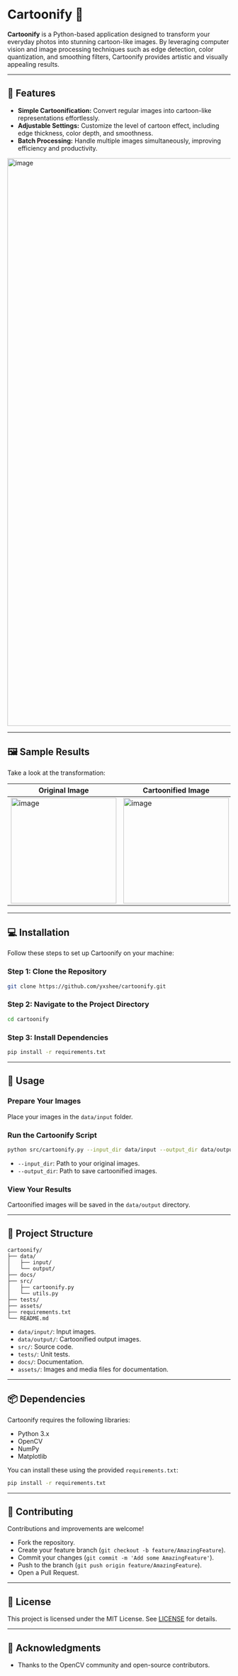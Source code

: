 # Cartoonify 🎨


**Cartoonify** is a Python-based application designed to transform your everyday photos into stunning cartoon-like images. By leveraging computer vision and image processing techniques such as edge detection, color quantization, and smoothing filters, Cartoonify provides artistic and visually appealing results.

---

## 🚀 Features

- **Simple Cartoonification:** Convert regular images into cartoon-like representations effortlessly.
- **Adjustable Settings:** Customize the level of cartoon effect, including edge thickness, color depth, and smoothness.
- **Batch Processing:** Handle multiple images simultaneously, improving efficiency and productivity.

<img width="1279" alt="image" src="https://github.com/user-attachments/assets/f06655a9-94f9-429c-b141-51694a33cf77" />


---

## 🖼️ Sample Results

Take a look at the transformation:

| Original Image | Cartoonified Image |
|----------------|--------------------|
| <img width="238" alt="image" src="https://github.com/user-attachments/assets/476bb0d6-5cb8-4fb1-833e-61ecae7cf409" /> | <img width="238" alt="image" src="https://github.com/user-attachments/assets/7c5b2d74-c602-41f4-a599-cac42ad29621" />|




---

## 💻 Installation

Follow these steps to set up Cartoonify on your machine:

### Step 1: Clone the Repository

```bash
git clone https://github.com/yxshee/cartoonify.git
```

### Step 2: Navigate to the Project Directory

```bash
cd cartoonify
```

### Step 3: Install Dependencies

```bash
pip install -r requirements.txt
```

---

## 📌 Usage

### Prepare Your Images

Place your images in the `data/input` folder.

### Run the Cartoonify Script

```bash
python src/cartoonify.py --input_dir data/input --output_dir data/output
```

- `--input_dir`: Path to your original images.
- `--output_dir`: Path to save cartoonified images.

### View Your Results

Cartoonified images will be saved in the `data/output` directory.

---

## 📂 Project Structure

```
cartoonify/
├── data/
│   ├── input/
│   └── output/
├── docs/
├── src/
│   ├── cartoonify.py
│   └── utils.py
├── tests/
├── assets/
├── requirements.txt
└── README.md
```

- `data/input/`: Input images.
- `data/output/`: Cartoonified output images.
- `src/`: Source code.
- `tests/`: Unit tests.
- `docs/`: Documentation.
- `assets/`: Images and media files for documentation.

---

## 📦 Dependencies

Cartoonify requires the following libraries:

- Python 3.x
- OpenCV
- NumPy
- Matplotlib

You can install these using the provided `requirements.txt`:

```bash
pip install -r requirements.txt
```

---

## 🤝 Contributing

Contributions and improvements are welcome!

- Fork the repository.
- Create your feature branch (`git checkout -b feature/AmazingFeature`).
- Commit your changes (`git commit -m 'Add some AmazingFeature'`).
- Push to the branch (`git push origin feature/AmazingFeature`).
- Open a Pull Request.

---

## 📜 License

This project is licensed under the MIT License. See [LICENSE](https://github.com/yxshee/cartoonify/blob/main/LICENSE) for details.

---

## 🙏 Acknowledgments

- Thanks to the OpenCV community and open-source contributors.

  



